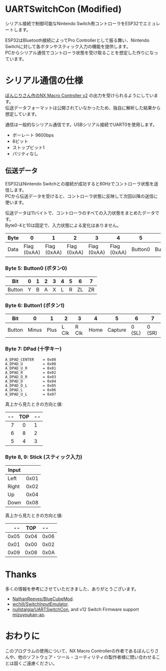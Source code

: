 # UARTSwitchCon (Modified)
シリアル接続で制御可能なNintendo Switch用コントローラをESP32でエミュレートします。

ESP32はBluetooth接続によってPro Controllerとして振る舞い、Nintendo Switchに対して各ボタンやスティック入力の機能を提供します。  
PCからシリアル通信でコントローラ状態を受け取ることを想定した作りになっています。

# シリアル通信の仕様

[ぼんじりさん作のNX Macro Controller v2](https://blog.bzl-web.com/entry/2020/12/13/204230) の出力を受けられるようにしています。  
伝送データフォーマットは公開されていなかったため、独自に解析した結果から想定しています。

通信は一般的なシリアル通信です。USBシリアル接続でUART0を使用します。

- ボーレート 9600bps
- 8ビット
- ストップビット1
- パリティなし

## 伝送データ

ESP32はNintendo Switchとの接続が成功すると60Hzでコントローラ状態を送信します。  
PCから伝送データを受けると、コントローラ状態に反映して次回以降の送信に使います。

伝送データは11バイトで、コントローラのすべての入力状態をまとめたデータです。  
Byte0-4と10は固定で、入力状態による変化はありません。

| Byte | 0           | 1           | 2           | 3           | 4           | 5       | 6       | 7    | 8       | 9       | 10          |
|------|-------------|-------------|-------------|-------------|-------------|---------|---------|------|---------|---------|-------------|
| Data | Flag (0xAA) | Flag (0xAA) | Flag (0xAA) | Flag (0xAA) | Flag (0xAA) | Button0 | Button1 | DPad | L Stick | R Stick | Flag (0x00) |

### Byte 5: Button0 (ボタン0)

| Bit    | 0 | 1 | 2 | 3 | 4 | 5 | 6  | 7  |
|--------|---|---|---|---|---|---|----|----|
| Button | Y | B | A | X | L | R | ZL | ZR |


### Byte 6: Button1 (ボタン1)

| Bit    | 0     | 1    | 2     | 3     | 4    | 5       | 6      | 7      |
|--------|-------|------|-------|-------|------|---------|--------|--------|
| Button | Minus | Plus | L Clk | R Clk | Home | Capture | 0 (SL) | 0 (SR) |

### Byte 7: DPad (十字キー)

	A_DPAD_CENTER    = 0x08
	A_DPAD_U         = 0x00
	A_DPAD_U_R       = 0x01
	A_DPAD_R         = 0x02
	A_DPAD_D_R       = 0x03
	A_DPAD_D         = 0x04
	A_DPAD_D_L       = 0x05
	A_DPAD_L         = 0x06
	A_DPAD_U_L       = 0x07

真上から見たときの方向と値:

| -- | TOP | -- |
| --:|:---:|:-- |
| 7  |  0  |  1 |
| 6  |  8  |  2 |
| 5  |  4  |  3 |
	
### Byte 8, 9: Stick (スティック入力)

|Input |      |
|------|------|
|Left  | 0x01 |
|Right | 0x02 |
|Up    | 0x04 |
|Down  | 0x08 |

真上から見たときの方向と値:

| --   | TOP  | --   |
|-----:|:----:|:-----|
| 0x05 | 0x04 | 0x06 |
| 0x01 | 0x00 | 0x02 |
| 0x09 | 0x08 | 0x0A |


# Thanks

多くの情報を参考にさせていただきました、ありがとうございます。

- [NathanReeves/BlueCubeMod](https://github.com/NathanReeves/BlueCubeMod).
- [wchill/SwitchInputEmulator](https://github.com/wchill/SwitchInputEmulator).
- [nullstalgia/UARTSwitchCon](https://github.com/nullstalgia/UARTSwitchCon), and v12 Switch Firmware support [mizuyoukan-ao](https://github.com/mizuyoukanao).

# おわりに

このプログラムの使用について、NX Macro Controllerの作者であるぼんじりさんや、他のソフトウェア・ツール・ユーティリティの製作者様に問い合わせることは固くご遠慮ください。
